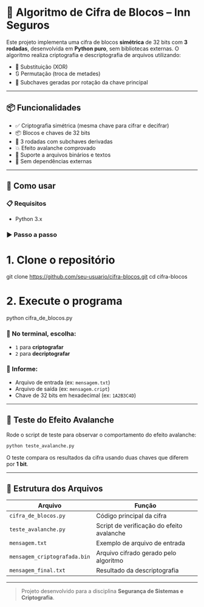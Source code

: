 # 🔐 Algoritmo de Cifra de Blocos – Inn Seguros

Este projeto implementa uma cifra de blocos **simétrica** de 32 bits com **3 rodadas**, desenvolvida em **Python puro**, sem bibliotecas externas. O algoritmo realiza criptografia e descriptografia de arquivos utilizando:

- 🔁 Substituição (XOR)
- 🔃 Permutação (troca de metades)
- 🔑 Subchaves geradas por rotação da chave principal

---

## 📦 Funcionalidades

- ✅ Criptografia simétrica (mesma chave para cifrar e decifrar)
- 📦 Blocos e chaves de 32 bits
- 🔁 3 rodadas com subchaves derivadas
- 💥 Efeito avalanche comprovado
- 🧾 Suporte a arquivos binários e textos
- 🧩 Sem dependências externas

---

## 🚀 Como usar

### 📋 Requisitos
- Python 3.x

### ▶️ Passo a passo


# 1. Clone o repositório
git clone https://github.com/seu-usuario/cifra-blocos.git
cd cifra-blocos

# 2. Execute o programa
python cifra_de_blocos.py


### 📌 No terminal, escolha:

* `1` para **criptografar**
* `2` para **decriptografar**

### 📝 Informe:

* Arquivo de entrada (ex: `mensagem.txt`)
* Arquivo de saída (ex: `mensagem.cript`)
* Chave de 32 bits em hexadecimal (ex: `1A2B3C4D`)

---

## 🧪 Teste do Efeito Avalanche

Rode o script de teste para observar o comportamento do efeito avalanche:

```bash
python teste_avalanche.py
```

O teste compara os resultados da cifra usando duas chaves que diferem por **1 bit**.

---

## 📁 Estrutura dos Arquivos

| Arquivo                      | Função                                    |
| ---------------------------- | ----------------------------------------- |
| `cifra_de_blocos.py`         | Código principal da cifra                 |
| `teste_avalanche.py`         | Script de verificação do efeito avalanche |
| `mensagem.txt`               | Exemplo de arquivo de entrada             |
| `mensagem_criptografada.bin` | Arquivo cifrado gerado pelo algoritmo     |
| `mensagem_final.txt`         | Resultado da descriptografia              |

---

> Projeto desenvolvido para a disciplina **Segurança de Sistemas e Criptografia**.
